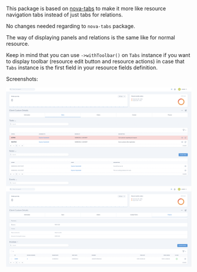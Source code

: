 This package is based on [nova-tabs](https://github.com/eminiarts/nova-tabs) to make it more like resource navigation tabs instead of just tabs for relations.

No changes needed regarding to `nova-tabs` package.

The way of displaying panels and relations is the same like for normal resource. 

Keep in mind that you can use `->withToolbar()` on `Tabs` instance if you want to display toolbar 
(resource edit button and resource actions) in case that `Tabs` instance is the first field 
in your resource fields definition.

Screenshots:

![image](screenshots/ss1.png)
![image](screenshots/ss2.png)


